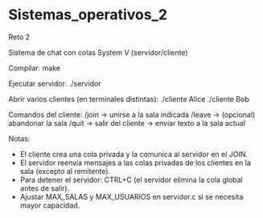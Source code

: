 # Sistemas_operativos_2

Reto 2 

Sistema de chat con colas System V (servidor/cliente)

Compilar:
  make

Ejecutar servidor:
  ./servidor

Abrir varios clientes (en terminales distintas):
  ./cliente Alice
  ./cliente Bob

Comandos del cliente:
  /join <sala>     -> unirse a la sala indicada
  /leave           -> (opcional) abandonar la sala
  /quit            -> salir del cliente
  <texto libre>    -> enviar texto a la sala actual

Notas:
- El cliente crea una cola privada y la comunica al servidor en el JOIN.
- El servidor reenvía mensajes a las colas privadas de los clientes en la sala (excepto al remitente).
- Para detener el servidor: CTRL+C (el servidor elimina la cola global antes de salir).
- Ajustar MAX_SALAS y MAX_USUARIOS en servidor.c si se necesita mayor capacidad.
